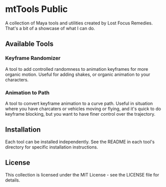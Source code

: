 # mtTools Public

A collection of Maya tools and utilities created by Lost Focus Remedies.  
That's a bit of a showcase of what I can do. 

## Available Tools

### Keyframe Randomizer
A tool to add controlled randomness to animation keyframes for more organic motion. Useful for adding shakes, or organic animation to your characters. 

### Animation to Path
A tool to convert keyframe animation to a curve path. Useful in situation where you have charcaters or vehicles moving or flying, and it's quick to do keyframe blocking, but you want to have finer control over the trajectory. 

## Installation

Each tool can be installed independently. See the README in each tool's directory for specific installation instructions.

## License

This collection is licensed under the MIT License - see the LICENSE file for details.